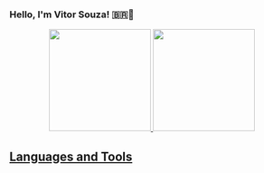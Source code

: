 ### Hello, I'm Vitor Souza! 🇧🇷👋


<div align="center">
  <a href="https://github.com/vitor-csouza">
  <img height="180em" src="https://github-readme-stats.vercel.app/api?username=vitor-csouza&show_icons=true&theme=gotham&include_all_commits=true&count_private=true"/>
  <img height="180em" src="https://github-readme-stats.vercel.app/api/top-langs/?username=vitor-csouza&layout=compact&langs_count=7&theme=gotham"/>
</div>

## Languages and Tools


          
<!--
**vitor-csouza/vitor-csouza** is a ✨ _special_ ✨ repository because its `README.md` (this file) appears on your GitHub profile.

Here are some ideas to get you started:

- 🔭 I’m currently working on ...
- 🌱 I’m currently learning ...
- 👯 I’m looking to collaborate on ...
- 🤔 I’m looking for help with ...
- 💬 Ask me about ...
- 📫 How to reach me: ...
- 😄 Pronouns: ...
- ⚡ Fun fact: ...
-->
